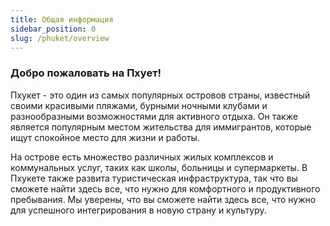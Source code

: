 ```yaml
---
title: Общая информация
sidebar_position: 0
slug: /phuket/overview
---
```



### Добро пожаловать на Пхует!

Пхукет - это один из самых популярных островов страны, известный своими красивыми пляжами, бурными ночными клубами и разнообразными возможностями для активного отдыха. Он также является популярным местом жительства для иммигрантов, которые ищут спокойное место для жизни и работы.

На острове есть множество различных жилых комплексов и коммунальных услуг, таких как школы, больницы и супермаркеты. В Пхукете также развита туристическая инфраструктура, так что вы сможете найти здесь все, что нужно для комфортного и продуктивного пребывания. Мы уверены, что вы сможете найти здесь все, что нужно для успешного интегрирования в новую страну и культуру.